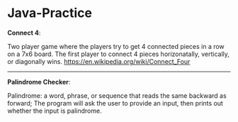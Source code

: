 # Java-Practice

**Connect 4**:

Two player game where the players try to get 4 connected pieces in a row on a 7x6 board. The first player to connect 4 pieces horizonatally, vertically, or diagonally wins.
https://en.wikipedia.org/wiki/Connect_Four <br />

-----------------------------------------------------------------------------------------------------------------------------------------------------------

**Palindrome Checker**:

Palindrome: a word, phrase, or sequence that reads the same backward as forward;
The program will ask the user to provide an input, then prints out whether the input is palindrome.

